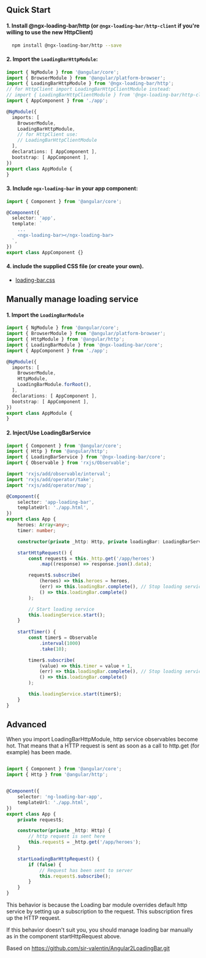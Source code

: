## Quick Start

#### 1. Install @ngx-loading-bar/http (or `@ngx-loading-bar/http-client` if you're willing to use the new HttpClient)
```bash
  npm install @ngx-loading-bar/http --save
```

#### 2. Import the `LoadingBarHttpModule`:

```ts
import { NgModule } from '@angular/core';
import { BrowserModule } from '@angular/platform-browser';
import { LoadingBarHttpModule } from '@ngx-loading-bar/http';
// for HttpClient import LoadingBarHttpClientModule instead:
// import { LoadingBarHttpClientModule } from '@ngx-loading-bar/http-client';
import { AppComponent } from './app';

@NgModule({
  imports: [
    BrowserModule,
    LoadingBarHttpModule,
    // for HttpClient use:
    // LoadingBarHttpClientModule
  ],
  declarations: [ AppComponent ],
  bootstrap: [ AppComponent ],
})
export class AppModule {
}

```

#### 3. Include `ngx-loading-bar` in your app component:

```ts
import { Component } from '@angular/core';

@Component({
  selector: 'app',
  template: `
    ...
    <ngx-loading-bar></ngx-loading-bar>
  `,
})
export class AppComponent {}

```

#### 4. include the supplied CSS file (or create your own).
  - [loading-bar.css](loading-bar.css)
  

## Manually manage loading service 

#### 1. Import the `LoadingBarModule`

```ts
import { NgModule } from '@angular/core';
import { BrowserModule } from '@angular/platform-browser';
import { HttpModule } from '@angular/http';
import { LoadingBarModule } from '@ngx-loading-bar/core';
import { AppComponent } from './app';

@NgModule({
  imports: [
    BrowserModule,
    HttpModule,
    LoadingBarModule.forRoot(),
  ],
  declarations: [ AppComponent ],
  bootstrap: [ AppComponent ],
})
export class AppModule {
}

```

#### 2. Inject/Use LoadingBarService

```ts
import { Component } from '@angular/core';
import { Http } from '@angular/http';
import { LoadingBarService } from '@ngx-loading-bar/core';
import { Observable } from 'rxjs/Observable';

import 'rxjs/add/observable/interval';
import 'rxjs/add/operator/take';
import 'rxjs/add/operator/map';

@Component({
    selector: 'app-loading-bar',
    templateUrl: './app.html',
})
export class App {
    heroes: Array<any>;
    timer: number;

    constructor(private _http: Http, private loadingBar: LoadingBarService) {}

    startHttpRequest() {
        const request$ = this._http.get('/app/heroes')
            .map((response) => response.json().data);

        request$.subscribe(
            (heroes) => this.heroes = heroes,
            (err) => this.loadingBar.complete(), // Stop loading service
            () => this.loadingBar.complete()
        );

        // Start loading service
        this.loadingService.start();
    }
    
    startTimer() {
        const timer$ = Observable
            .interval(1000)
            .take(10);

        timer$.subscribe(
            (value) => this.timer = value + 1,
            (err) => this.loadingBar.complete(), // Stop loading service
            () => this.loadingBar.complete()
        );

        this.loadingService.start(timer$);
    }
}

```
  
  
## Advanced

When you import LoadingBarHttpModule, http service observables become hot. That means that a HTTP request 
is sent as soon as a call to http.get (for example) has been made.

```ts

import { Component } from '@angular/core';
import { Http } from '@angular/http';


@Component({
    selector: 'ng-loading-bar-app',
    templateUrl: './app.html',
})
export class App {
    private request$;

    constructor(private _http: Http) {
        // http request is sent here
        this.request$ = _http.get('/app/heroes');
    }

    startLoadingBarHttpRequest() {
        if (false) {
            // Request has been sent to server 
            this.request$.subscribe();
        }
    }
}

```

This behavior is because the Loading bar module overrides default http service by setting up a subscription to the request. 
This subscription fires up the HTTP request. 

If this behavior doesn't suit you, you should manage loading bar manually as in the component startHttpRequest above.


Based on https://github.com/sir-valentin/Angular2LoadingBar.git
